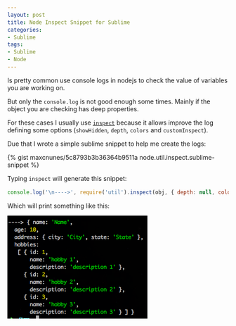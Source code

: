 ```yaml
---
layout: post
title: Node Inspect Snippet for Sublime
categories:
- Sublime
tags:
- Sublime
- Node
---
```


Is pretty common use console logs in nodejs to check the value of variables you are working on.

But only the `console.log` is not good enough some times. Mainly if the object you are checking has deep properties.

For these cases I usually use [`inspect`](http://nodejs.org/api/util.html#util_util_inspect_object_options) because it allows improve the log defining some options (`showHidden`, `depth`, `colors` and `customInspect`).

Due that I wrote a simple sublime snippet to help me create the logs:

{% gist maxcnunes/5c8793b3b36364b9511a node.util.inspect.sublime-snippet %}

Typing `inspect` will generate this snippet:

```js
console.log('\n---->', require('util').inspect(obj, { depth: null, colors: true }));
```

Which will print something like this:

![Node Inspect](/assets/node-inspect.png)
